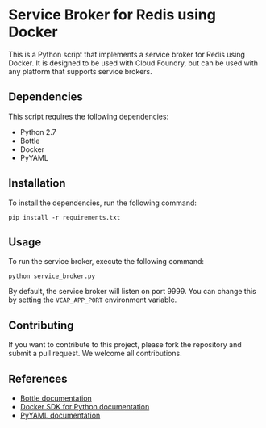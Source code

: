 # Service Broker for Redis using Docker

This is a Python script that implements a service broker for Redis using Docker. It is designed to be used with Cloud Foundry, but can be used with any platform that supports service brokers.

## Dependencies

This script requires the following dependencies:

- Python 2.7
- Bottle
- Docker
- PyYAML

## Installation

To install the dependencies, run the following command:

```
pip install -r requirements.txt
```

## Usage

To run the service broker, execute the following command:

```
python service_broker.py
```

By default, the service broker will listen on port 9999. You can change this by setting the `VCAP_APP_PORT` environment variable.

## Contributing

If you want to contribute to this project, please fork the repository and submit a pull request. We welcome all contributions.

## References

- [Bottle documentation](https://bottlepy.org/docs/dev/)
- [Docker SDK for Python documentation](https://docker-py.readthedocs.io/en/stable/)
- [PyYAML documentation](https://pyyaml.org/wiki/PyYAMLDocumentation)
